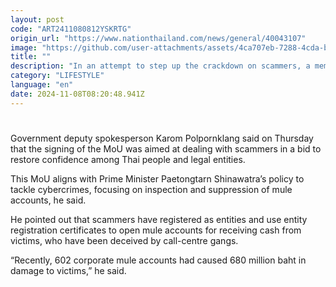 ```yaml
---
layout: post
code: "ART2411080812YSKRTG"
origin_url: "https://www.nationthailand.com/news/general/40043107"
image: "https://github.com/user-attachments/assets/4ca707eb-7288-4cda-b404-6f253840b20d"
title: ""
description: "In an attempt to step up the crackdown on scammers, a memorandum of understanding was signed recently by the Department of Business Development and the Central Investigation Bureau to prevent and suppress corporate mule accounts and the use of Thais as nominees. "
category: "LIFESTYLE"
language: "en"
date: 2024-11-08T08:20:48.941Z
---
```


# 









Government deputy spokesperson Karom Polpornklang said on Thursday that the signing of the MoU was aimed at dealing with scammers in a bid to restore confidence among Thai people and legal entities.

This MoU aligns with Prime Minister Paetongtarn Shinawatra’s policy to tackle cybercrimes, focusing on inspection and suppression of mule accounts, he said.

He pointed out that scammers have registered as entities and use entity registration certificates to open mule accounts for receiving cash from victims, who have been deceived by call-centre gangs.

“Recently, 602 corporate mule accounts had caused 680 million baht in damage to victims,” he said.